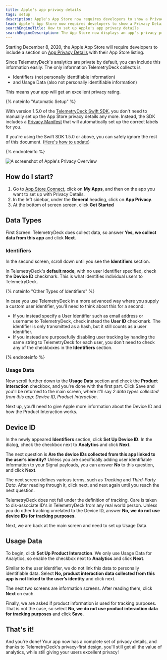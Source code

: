 ```yaml
---
title: Apple's app privacy details
tags: setup
description: Apple's App Store now requires developers to show a Privacy Details section. Here's how to fill out this section when you are using TelemetryDeck.
lead: Apple's App Store now requires developers to show a Privacy Details section. Here's how to fill out this section when you are using TelemetryDeck.
searchEngineTitle: How to set up Apple's app privacy details
searchEngineDescription: The App Store now displays an app's privacy practice as a measure to help users. Here's how you can set it up for your app.
---
```


Starting December 8, 2020, the Apple App Store will require developers to include a section on [App Privacy Details](https://developer.apple.com/app-store/app-privacy-details/) with their App Store listing.

Since TelemetryDeck's analytics are private by default, you can include this information easily: The only information TelemetryDeck collects is

- Identifiers (not personally identifiable information)
- and Usage Data (also not personally identifiable information)

This means your app will get an excellent privacy rating.

{% noteinfo "Automatic Setup" %}

With version 1.5.0 of the [TelemetryDeck Swift SDK](https://github.com/TelemetryDeck/SwiftClient), you don't need to manually set up the App Store privacy details any more. Instead, the SDK includes a [Privacy Manifest](https://developer.apple.com/documentation/bundleresources/privacy_manifest_files) that will automatically set up the correct labels for you.

If you're using the Swift SDK 1.5.0 or above, you can safely ignore the rest of this document. ([Here's how to update](https://telemetrydeck.com/docs/articles/update-package/))

{% endnoteinfo %}

![A screenshot of Apple's Privacy Overview](/docs/images/privacy-overview.png)

## How do I start?

1. Go to [App Store Connect](https://appstoreconnect.apple.com), click on **My Apps**, and then on the app you want to set up with Privacy Details.
2. In the left sidebar, under the **General** heading, click on **App Privacy**.
3. At the bottom of screen screen, click **Get Started**

## Data Types

First Screen: TelemetryDeck does collect data, so answer **Yes, we collect data from this app** and click **Next**.

### Identifiers

In the second screen, scroll down until you see the **Identifiers** section.

In TelemetryDeck's **default mode**, with no user identifier specified, check the **Device ID** checkmark. This is what identifies individual users to TelemetryDeck.

{% noteinfo "Other Types of Identifiers" %}

In case you use TelemetryDeck in a more advanced way where you supply a custom user identifier, you'll need to think about this for a second:

- If you instead specify a User Identifier such as email address or username to TelemetryDeck, check instead the **User ID** checkmark. The identifier is only transmitted as a hash, but it still counts as a user identifier.
- If you instead are purposefully disabling user tracking by handing the same string to TelemetryDeck for each user, you don't need to check any of the checkboxes in the **Identifiers** section.

{% endnoteinfo %}

### Usage Data

Now scroll further down to the **Usage Data** section and check the **Product Interaction** checkbox, and you're done with the first part. Click Save and you'll be returned to the main screen, where it'll say _2 data types collected from this app: Device ID, Product Interaction_.

Next up, you'll need to give Apple more information about the Device ID and how the Product Interaction works.

## Device ID

In the newly appeared **Identifiers** section, click **Set Up Device ID**. In the dialog, check the checkbox next to **Analytics** and click **Next**.

The next question is **Are the device IDs collected from this app linked to the user’s identity?** Unless you are specifically adding user identifiable information to your Signal payloads, you can answer **No** to this question, and click **Next**.

The next screen defines various terms, such as _Tracking_ and _Third-Party Data_. After reading through it, click next, and next again until you reach the next question.

TelemetryDeck does not fall under the definition of tracking. Care is taken to dis-associate ID's in TelemetryDeck from any real world person. Unless you do other tracking unrelated to the Device ID, answer **No, we do not use device IDs for tracking purposes**.

Next, we are back at the main screen and need to set up Usage Data.

## Usage Data

To begin, click **Set Up Product Interaction**. We only use Usage Data for Analytics, so enable the checkbox next to **Analytics** and click **Next**.

Similar to the user identifier, we do not link this data to personally identifiable data. Select **No, product interaction data collected from this app is not linked to the user’s identity** and click next.

The next two screens are information screens. After reading them, click **Next** on each.

Finally, we are asked if product information is used for tracking purposes. That is not the case, so select **No, we do not use product interaction data for tracking purposes** and click **Save**.

## That's it!

And you're done! Your app now has a complete set of privacy details, and thanks to TelemetryDeck's privacy-first design, you'll still get all the value of analytics, while still giving your users excellent privacy!
